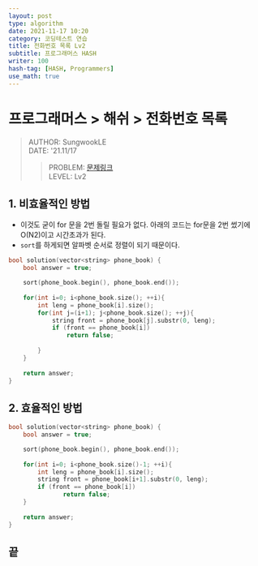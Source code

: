 ```yaml
---
layout: post
type: algorithm
date: 2021-11-17 10:20
category: 코딩테스트 연습
title: 전화번호 목록 Lv2
subtitle: 프로그래머스 HASH
writer: 100
hash-tag: [HASH, Programmers]
use_math: true
---
```




# 프로그래머스 > 해쉬 > 전화번호 목록
> AUTHOR: SungwookLE    
> DATE: '21.11/17  
>> PROBLEM: [문제링크](https://programmers.co.kr/learn/courses/30/lessons/42577)  
>> LEVEL: Lv2  

## 1. 비효율적인 방법
- 이것도 굳이 for 문을 2번 돌릴 필요가 없다. 아래의 코드는 for문을 2번 썼기에 O(N2)이고 시간초과가 된다.
- `sort`를 하게되면 알파벳 순서로 정렬이 되기 때문이다.

```c++
bool solution(vector<string> phone_book) {
    bool answer = true;

    sort(phone_book.begin(), phone_book.end());
    
    for(int i=0; i<phone_book.size(); ++i){
        int leng = phone_book[i].size();
        for(int j=(i+1); j<phone_book.size(); ++j){
            string front = phone_book[j].substr(0, leng);
            if (front == phone_book[i])
                return false;
            
        }        
    }
    
    return answer;
}
```

## 2. 효율적인 방법
```c++
bool solution(vector<string> phone_book) {
    bool answer = true;

    sort(phone_book.begin(), phone_book.end());
   
    for(int i=0; i<phone_book.size()-1; ++i){
        int leng = phone_book[i].size();
        string front = phone_book[i+1].substr(0, leng);
        if (front == phone_book[i])
               return false;
    }
    
    return answer;
}
```

## 끝


